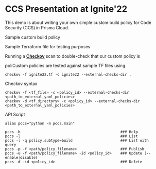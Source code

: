 # CCS Presentation at Ignite'22

This demo is about writing your own simple custom build policy for Code Security (CCS) in Prisma Cloud.

Sample  custom build policy

Sample Terraform file for testing purposes

Running a [**Checkov**](https://www.checkov.io/) scan to double-check that our custom policy is 

poliCustom policies are tested against sample TF files using 
```
checkov -f ignite22.tf -c ignite22 --external-checks-dir .
```

Checkov syntax
```
checkov -f <tf_file> -c <policy_id> --external-checks-dir <path_to_external_yaml_policies>
checkov -d <tf_directory> -c <policy_id> --external-checks-dir <path_to_external_yaml_policies>
```

API Script
```
alias pccs="python -m pccs.main"

pccs -h                                              ### Help
pccs -l                                              ### List
pccs -l -q policy.subtype=build                      ### List with query
pccs -p -f <path/policy_filename>                    ### Publish
pccs -u -f <path/policy_filename> -id <policy_id>    ### Update (--enable|disable)
pccs -d -id <policy_id>                              ### Delete
```

